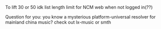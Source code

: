 To lift 30 or 50 idk list length limit for NCM web when not logged in(??)

Question for you: you know a mysterious platform-universal resolver for mainland china music? check out lx-music or smth